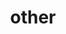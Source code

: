 ---
layout: page
title: other
nav: false
nav_order: 6
dropdown: true
children: 
    - title: Alexandrova Lab
      permalink: http://www.chem.ucla.edu/~ana/members.html
    - title: divider
    - title: ChemRxiv preprints
      permalink: https://chemrxiv.org/engage/chemrxiv/search-dashboard?authors=Zisheng%20Zhang
    - title: divider
    - title: projects
      permalink: /projects/
---